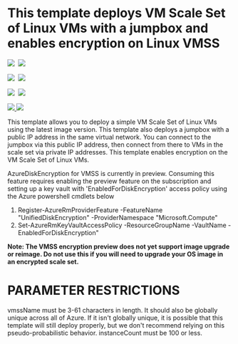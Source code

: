 # This template deploys VM Scale Set of Linux VMs with a jumpbox and enables encryption on Linux VMSS

<IMG SRC="https://azbotstorage.blob.core.windows.net/badges/201-encrypt-vmss-linux-jumpbox/PublicLastTestDate.svg" />&nbsp;
<IMG SRC="https://azbotstorage.blob.core.windows.net/badges/201-encrypt-vmss-linux-jumpbox/PublicDeployment.svg" />&nbsp;

<IMG SRC="https://azbotstorage.blob.core.windows.net/badges/201-encrypt-vmss-linux-jumpbox/FairfaxLastTestDate.svg" />&nbsp;
<IMG SRC="https://azbotstorage.blob.core.windows.net/badges/201-encrypt-vmss-linux-jumpbox/FairfaxDeployment.svg" />&nbsp;

<IMG SRC="https://azbotstorage.blob.core.windows.net/badges/201-encrypt-vmss-linux-jumpbox/BestPracticeResult.svg" />&nbsp;
<IMG SRC="https://azbotstorage.blob.core.windows.net/badges/201-encrypt-vmss-linux-jumpbox/CredScanResult.svg" />&nbsp;

<a href="https://portal.azure.com/#create/Microsoft.Template/uri/https%3A%2F%2Fraw.githubusercontent.com%2Fazure%2Fazure-quickstart-templates%2Fmaster%2F201-encrypt-vmss-linux-jumpbox%2Fazuredeploy.json" target="_blank">
    <img src="http://azuredeploy.net/deploybutton.png"/>
</a>
<a href="http://armviz.io/#/?load=https%3A%2F%2Fraw.githubusercontent.com%2Fazure%2Fazure-quickstart-templates%2Fmaster%2F201-encrypt-vmss-linux-jumpbox%2Fazuredeploy.json" target="_blank">
    <img src="http://armviz.io/visualizebutton.png"/>
</a>

This template allows you to deploy a simple VM Scale Set of Linux VMs using the latest image version.  This template also deploys a jumpbox with a public IP address in the same virtual network. You can connect to the jumpbox via this public IP address, then connect from there to VMs in the scale set via private IP addresses. This template enables encryption on the VM Scale Set of Linux VMs.

AzureDiskEncryption for VMSS is currently in preview. Consuming this feature requires enabling the preview feature on the subscription and setting up a key vault with 'EnabledForDiskEncryption' access policy using the Azure powershell cmdlets below 
1. Register-AzureRmProviderFeature -FeatureName "UnifiedDiskEncryption" -ProviderNamespace "Microsoft.Compute"
2. Set-AzureRmKeyVaultAccessPolicy -ResourceGroupName <rgName> -VaultName <vaultName> -EnabledForDiskEncryption"

__Note: The VMSS encryption preview does not yet support image upgrade or reimage. Do not use this if you will need to upgrade your OS image in an encrypted scale set.__

PARAMETER RESTRICTIONS
======================

vmssName must be 3-61 characters in length. It should also be globally unique across all of Azure. If it isn't globally unique, it is possible that this template will still deploy properly, but we don't recommend relying on this pseudo-probabilistic behavior.
instanceCount must be 100 or less.
